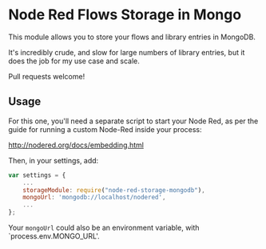Node Red Flows Storage in Mongo
===============================

This module allows you to store your flows and library entries
in MongoDB.

It's incredibly crude, and slow for large numbers of library entries,
but it does the job for my use case and scale.

Pull requests welcome!

Usage
-----

For this one, you'll need a separate script to start your Node Red,
as per the guide for running a custom Node-Red inside your process:

http://nodered.org/docs/embedding.html

Then, in your settings, add:

```javascript
var settings = {
	...
	storageModule: require("node-red-storage-mongodb"),
	mongoUrl: 'mongodb://localhost/nodered',
	...
};
```

Your `mongoUrl` could also be an environment variable, with `process.env.MONGO_URL'.